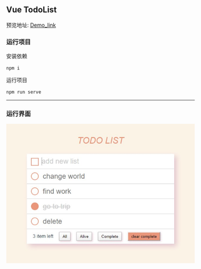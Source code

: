 ## Vue TodoList

预览地址: [Demo_link](https://luyaopai.github.io/vue-todolist/dist/index.html)

### 运行项目

安装依赖

```
npm i
```

运行项目

```
npm run serve
```

------

### 运行界面

![img](https://raw.githubusercontent.com/luyaopai/vue-todolist/master/public/screen.jpg)
